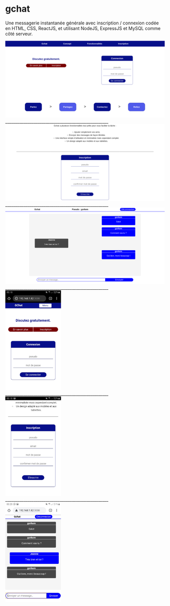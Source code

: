 # gchat
Une messagerie instantanée générale avec inscription / connexion codée en HTML, CSS, ReactJS, et utilisant NodeJS, ExpressJS et MySQL comme côté serveur.

<img src="screenshots/gchat1.png" alt=""/>
___________________________________________________
<img src="screenshots/gchat2.png" alt=""/>
___________________________________________________
<img src="screenshots/gchat3.png" alt=""/>
___________________________________________________
<img width="35%" src="screenshots/gchat4.jpeg" alt=""/>
___________________________________________________
<img width="35%" src="screenshots/gchat5.jpeg" alt=""/>
___________________________________________________
<img width="35%" src="screenshots/gchat6.jpeg" alt=""/>


